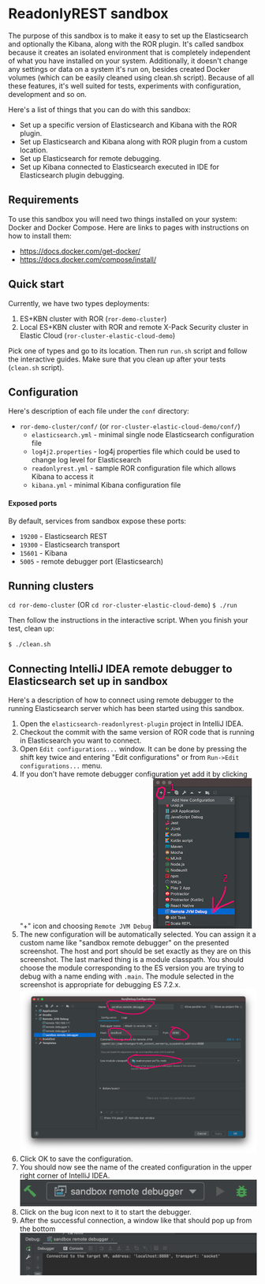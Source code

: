 # ReadonlyREST sandbox

The purpose of this sandbox is to make it easy to set up the Elasticsearch and optionally the Kibana, along with the ROR plugin. 
It's called sandbox because it creates an isolated environment that is completely independent of what you have installed on your system.
Additionally, it doesn't change any settings or data on a system it's run on, besides created Docker volumes 
(which can be easily cleaned using clean.sh script). Because of all these features, it's well suited for tests,
experiments with configuration, development and so on.

Here's a list of things that you can do with this sandbox:
* Set up a specific version of Elasticsearch and Kibana with the ROR plugin.
* Set up Elasticsearch and Kibana along with ROR plugin from a custom location.
* Set up Elasticsearch for remote debugging.
* Set up Kibana connected to Elasticsearch executed in IDE for Elasticsearch plugin debugging.

## Requirements

To use this sandbox you will need two things installed on your system: Docker and Docker Compose. 
Here are links to pages with instructions on how to install them:
* https://docs.docker.com/get-docker/
* https://docs.docker.com/compose/install/

## Quick start

Currently, we have two types deployments:
1. ES+KBN cluster with ROR (`ror-demo-cluster`) 
2. Local ES+KBN cluster with ROR and remote X-Pack Security cluster in Elastic Cloud (`ror-cluster-elastic-cloud-demo`)

Pick one of types and go to its location. Then run `run.sh` script and follow the interactive guides. Make sure that you
clean up after your tests (`clean.sh` script).

## Configuration

Here's description of each file under the `conf` directory:
* `ror-demo-cluster/conf/` (or `ror-cluster-elastic-cloud-demo/conf/`)
  * `elasticsearch.yml` - minimal single node Elasticsearch configuration file
  * `log4j2.properties` - log4j properties file which could be used to change log level for Elasticsearch
  * `readonlyrest.yml` - sample ROR configuration file which allows Kibana to access it
  * `kibana.yml` - minimal Kibana configuration file
  
#### Exposed ports
By default, services from sandbox expose these ports:
* `19200` - Elasticsearch REST
* `19300` - Elasticsearch transport 
* `15601` - Kibana 
* `5005` - remote debugger port (Elasticsearch)

## Running clusters

`cd ror-demo-cluster` (OR `cd ror-cluster-elastic-cloud-demo`)
`$ ./run` 

Then follow the instructions in the interactive script.
When you finish your test, clean up:

`$ ./clean.sh`

## Connecting IntelliJ IDEA remote debugger to Elasticsearch set up in sandbox 
Here's a description of how to connect using remote debugger to the running Elasticsearch server which has been started using this sandbox.
1. Open the `elasticsearch-readonlyrest-plugin` project in IntelliJ IDEA.
1. Checkout the commit with the same version of ROR code that is running in Elasticsearch you want to connect.
1. Open `Edit configurations...` window. It can be done by pressing the shift key twice and entering "Edit configurations" or from `Run->Edit configurations...` menu.
1. If you don't have remote debugger configuration yet add it by clicking "+" icon and choosing `Remote JVM Debug`
   ![add new configuration](img/new_configuration.png)
2. The new configuration will be automatically selected. You can assign it a custom name like "sandbox remote debugger" on the presented screenshot. The host and port should be set exactly as they are on this screenshot. The last marked thing is a module classpath. You should choose the module corresponding to the ES version you are trying to debug with a name ending with `.main`. The module selected in the screenshot is appropriate for debugging ES 7.2.x. 
   ![remote debug](img/edit_configurations.png)
3. Click OK to save the configuration. 
4. You should now see the name of the created configuration in the upper right corner of IntelliJ IDEA. 
   ![remote debug](img/run_debugging.png)
5. Click on the bug icon next to it to start the debugger.
6. After the successful connection, a window like that should pop up from the bottom 
   ![successful debug connection](img/connected_debugger.png)
